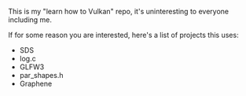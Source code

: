 This is my "learn how to Vulkan" repo, it's uninteresting to everyone including me.

If for some reason you are interested, here's a list of projects this uses:

* SDS
* log.c
* GLFW3
* par_shapes.h
* Graphene

